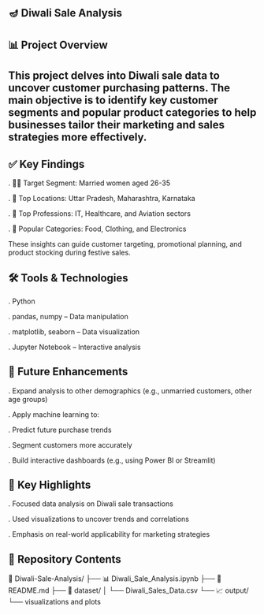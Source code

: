 🪔 Diwali Sale Analysis
---
📊 Project Overview
---
This project delves into Diwali sale data to uncover customer purchasing patterns. The main objective is to identify key customer segments and popular product categories to help businesses tailor their marketing and sales strategies more effectively.
---
✅ Key Findings
---
. 👩‍💼 Target Segment: Married women aged 26-35

. 📍 Top Locations: Uttar Pradesh, Maharashtra, Karnataka

. 🏢 Top Professions: IT, Healthcare, and Aviation sectors

. 🛒 Popular Categories: Food, Clothing, and Electronics

These insights can guide customer targeting, promotional planning, and product stocking during festive sales.


🛠️ Tools & Technologies
---
. Python

   . pandas, numpy – Data manipulation

   . matplotlib, seaborn – Data visualization


. Jupyter Notebook – Interactive analysis

🚀 Future Enhancements
---
. Expand analysis to other demographics (e.g., unmarried customers, other age groups)

. Apply machine learning to:

   . Predict future purchase trends

   . Segment customers more accurately

. Build interactive dashboards (e.g., using Power BI or Streamlit)

📌 Key Highlights
---
. Focused data analysis on Diwali sale transactions

. Used visualizations to uncover trends and correlations

. Emphasis on real-world applicability for marketing strategies

📂 Repository Contents
---

📁 Diwali-Sale-Analysis/
├── 📊 Diwali_Sale_Analysis.ipynb
├── 📄 README.md
├── 📁 dataset/
│   └── Diwali_Sales_Data.csv
└── 📈 output/
    └── visualizations and plots

